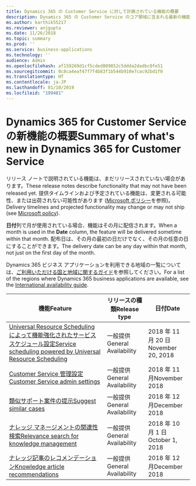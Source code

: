 ```yaml
---
title: Dynamics 365 の Customer Service に対して計画されている機能の概要
description: Dynamics 365 の Customer Service のコア領域に含まれる最新の機能とエンゲージメントについて簡単に確認します。
ms.author: karthik55217
ms.reviewer: anjgupta
ms.date: 11/26/2018
ms.topic: summary
ms.prod: ''
ms.service: business-applications
ms.technology: ''
audience: Admin
ms.openlocfilehash: af159269d1cf5cded809852c5ddda2dadbc0fe51
ms.sourcegitcommit: 0c8ca4eaf47f7f4b83f1b544b910e7cac92bd1f0
ms.translationtype: HT
ms.contentlocale: ja-JP
ms.lasthandoff: 01/10/2019
ms.locfileid: "199481"
---
```

#  <a name="summary-of-whats-new-in-dynamics-365-for-customer-service"></a><span data-ttu-id="682cb-103">Dynamics 365 for Customer Service の新機能の概要</span><span class="sxs-lookup"><span data-stu-id="682cb-103">Summary of what's new in Dynamics 365 for Customer Service</span></span>

<span data-ttu-id="682cb-104">リリース ノートで説明されている機能は、まだリリースされていない場合があります。</span><span class="sxs-lookup"><span data-stu-id="682cb-104">These release notes describe functionality that may not have been released yet.</span></span> <span data-ttu-id="682cb-105">提供タイムラインおよび予定されている機能は、変更される可能性、または出荷されない可能性があります ([Microsoft ポリシー](https://go.microsoft.com/fwlink/p/?linkid=2007332)を参照)。</span><span class="sxs-lookup"><span data-stu-id="682cb-105">Delivery timelines and projected functionality may change or may not ship (see [Microsoft policy](https://go.microsoft.com/fwlink/p/?linkid=2007332)).</span></span>

<span data-ttu-id="682cb-106">**日付**列で月が使用されている場合、機能はその月に配信されます。</span><span class="sxs-lookup"><span data-stu-id="682cb-106">When a month is used in the **Date** column, the feature will be delivered sometime within that month.</span></span> <span data-ttu-id="682cb-107">配布日は、その月の最初の日だけでなく、その月の任意の日にすることができます。</span><span class="sxs-lookup"><span data-stu-id="682cb-107">The delivery date can be any day within that month, not just on the first day of the month.</span></span>

<span data-ttu-id="682cb-108">Dynamics 365 ビジネス アプリケーションを利用できる地域の一覧については、[ご利用いただける国と地域に関するガイド](https://aka.ms/dynamics_365_international_availability_deck)を参照してください。</span><span class="sxs-lookup"><span data-stu-id="682cb-108">For a list of the regions where Dynamics 365 business applications are available, see the [International availability guide](https://aka.ms/dynamics_365_international_availability_deck).</span></span>


| <span data-ttu-id="682cb-109">機能</span><span class="sxs-lookup"><span data-stu-id="682cb-109">Feature</span></span>                                                                                               | <span data-ttu-id="682cb-110">リリースの種類</span><span class="sxs-lookup"><span data-stu-id="682cb-110">Release type</span></span>   | <span data-ttu-id="682cb-111">日付</span><span class="sxs-lookup"><span data-stu-id="682cb-111">Date</span></span> |
|-------------------------------------------------------------------------------------------------------|----------------|----------------------|
| [<span data-ttu-id="682cb-112">Universal Resource Scheduling によって機能強化されたサービス スケジュール設定</span><span class="sxs-lookup"><span data-stu-id="682cb-112">Service scheduling powered by Universal Resource Scheduling</span></span>](service-scheduling-powered-by-urs.md) | <span data-ttu-id="682cb-113">一般提供</span><span class="sxs-lookup"><span data-stu-id="682cb-113">General Availability</span></span>             | <span data-ttu-id="682cb-114">2018 年 11 月 20 日</span><span class="sxs-lookup"><span data-stu-id="682cb-114">November 20, 2018</span></span>          |
| [<span data-ttu-id="682cb-115">Customer Service 管理設定</span><span class="sxs-lookup"><span data-stu-id="682cb-115">Customer Service admin   settings</span></span>](customer-service-admin-settings.md)                               | <span data-ttu-id="682cb-116">一般提供</span><span class="sxs-lookup"><span data-stu-id="682cb-116">General Availability</span></span>             | <span data-ttu-id="682cb-117">2018 年 11 月</span><span class="sxs-lookup"><span data-stu-id="682cb-117">November 2018</span></span>          |
| [<span data-ttu-id="682cb-118">類似サポート案件の提示</span><span class="sxs-lookup"><span data-stu-id="682cb-118">Suggest similar cases  </span></span>](suggest-similar-cases.md)                            | <span data-ttu-id="682cb-119">一般提供</span><span class="sxs-lookup"><span data-stu-id="682cb-119">General Availability</span></span>             | <span data-ttu-id="682cb-120">2018 年 12 月</span><span class="sxs-lookup"><span data-stu-id="682cb-120">December 2018</span></span>          |
| [<span data-ttu-id="682cb-121">ナレッジ マネージメントの関連性検索</span><span class="sxs-lookup"><span data-stu-id="682cb-121">Relevance search for knowledge   management</span></span>](relevance-search-for-knowledge-management.md)           | <span data-ttu-id="682cb-122">一般提供</span><span class="sxs-lookup"><span data-stu-id="682cb-122">General Availability</span></span>             | <span data-ttu-id="682cb-123">2018 年 10 月 1 日</span><span class="sxs-lookup"><span data-stu-id="682cb-123">October 1, 2018</span></span>          |
| [<span data-ttu-id="682cb-124">ナレッジ記事のレコメンデーション</span><span class="sxs-lookup"><span data-stu-id="682cb-124">Knowledge article recommendations   </span></span>](knowledge-article-recommendation.md)                         | <span data-ttu-id="682cb-125">一般提供</span><span class="sxs-lookup"><span data-stu-id="682cb-125">General Availability</span></span>             | <span data-ttu-id="682cb-126">2018 年 12 月</span><span class="sxs-lookup"><span data-stu-id="682cb-126">December 2018</span></span>          |

